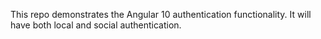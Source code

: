 This repo demonstrates the Angular 10 authentication functionality. It will have both local and social authentication.
